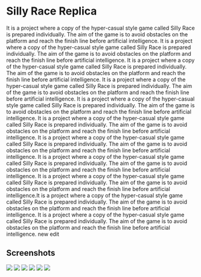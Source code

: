 # Silly Race Replica
It is a project where a copy of the hyper-casual style game called Silly Race is prepared individually. The aim of the game is to avoid obstacles on the platform and reach the finish line before artificial intelligence.
It is a project where a copy of the hyper-casual style game called Silly Race is prepared individually. The aim of the game is to avoid obstacles on the platform and reach the finish line before artificial intelligence.
It is a project where a copy of the hyper-casual style game called Silly Race is prepared individually. The aim of the game is to avoid obstacles on the platform and reach the finish line before artificial intelligence.
It is a project where a copy of the hyper-casual style game called Silly Race is prepared individually. The aim of the game is to avoid obstacles on the platform and reach the finish line before artificial intelligence.
It is a project where a copy of the hyper-casual style game called Silly Race is prepared individually. The aim of the game is to avoid obstacles on the platform and reach the finish line before artificial intelligence.
It is a project where a copy of the hyper-casual style game called Silly Race is prepared individually. The aim of the game is to avoid obstacles on the platform and reach the finish line before artificial intelligence.
It is a project where a copy of the hyper-casual style game called Silly Race is prepared individually. The aim of the game is to avoid obstacles on the platform and reach the finish line before artificial intelligence.
It is a project where a copy of the hyper-casual style game called Silly Race is prepared individually. The aim of the game is to avoid obstacles on the platform and reach the finish line before artificial intelligence.
It is a project where a copy of the hyper-casual style game called Silly Race is prepared individually. The aim of the game is to avoid obstacles on the platform and reach the finish line before artificial intelligence.It is a project where a copy of the hyper-casual style game called Silly Race is prepared individually. The aim of the game is to avoid obstacles on the platform and reach the finish line before artificial intelligence.
It is a project where a copy of the hyper-casual style game called Silly Race is prepared individually. The aim of the game is to avoid obstacles on the platform and reach the finish line before artificial intelligence.
new edit


## Screenshots

<img src="https://user-images.githubusercontent.com/55920002/114303501-15d72700-9ad7-11eb-9a32-582c08c19d52.png"/>
<img src="https://user-images.githubusercontent.com/55920002/114303509-1a9bdb00-9ad7-11eb-8b5b-2cf1f7a5d29f.png"/>
<img src="https://user-images.githubusercontent.com/55920002/114303508-196aae00-9ad7-11eb-9703-6d793acf5c09.png"/>
<img src="https://user-images.githubusercontent.com/55920002/114303505-17a0ea80-9ad7-11eb-8ad5-146443dfa6f9.png"/>
<img src="https://user-images.githubusercontent.com/55920002/114303504-17a0ea80-9ad7-11eb-8ab6-33cd29538b9f.png"/>
<img src="https://user-images.githubusercontent.com/55920002/114303503-17085400-9ad7-11eb-9751-729229650780.png"/>
